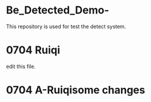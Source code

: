 # Be_Detected_Demo-
This repository is used for test the detect system.

# 0704 Ruiqi
edit this file.
# 0704 A-Ruiqis o m e   c h a n g e s  
 